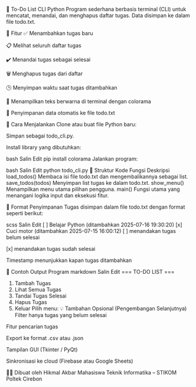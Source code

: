 📝 To-Do List CLI Python
Program sederhana berbasis terminal (CLI) untuk mencatat, menandai, dan menghapus daftar tugas. Data disimpan ke dalam file todo.txt.

🔧 Fitur
✅ Menambahkan tugas baru

📋 Melihat seluruh daftar tugas

✔️ Menandai tugas sebagai selesai

🗑 Menghapus tugas dari daftar

🕒 Menyimpan waktu saat tugas ditambahkan

🎨 Menampilkan teks berwarna di terminal dengan colorama

💾 Penyimpanan data otomatis ke file todo.txt

🚀 Cara Menjalankan
Clone atau buat file Python baru:

Simpan sebagai todo_cli.py.

Install library yang dibutuhkan:

bash
Salin
Edit
pip install colorama
Jalankan program:

bash
Salin
Edit
python todo_cli.py
🧠 Struktur Kode
Fungsi	Deskripsi
load_todos()	Membaca isi file todo.txt dan mengembalikannya sebagai list.
save_todos(todos)	Menyimpan list tugas ke dalam todo.txt.
show_menu()	Menampilkan menu utama pilihan pengguna.
main()	Fungsi utama yang menangani logika input dan eksekusi fitur.

📁 Format Penyimpanan
Tugas disimpan dalam file todo.txt dengan format seperti berikut:

scss
Salin
Edit
[ ] Belajar Python (ditambahkan 2025-07-16 19:30:20)
[x] Cuci motor (ditambahkan 2025-07-15 16:00:12)
[ ] menandakan tugas belum selesai

[x] menandakan tugas sudah selesai

Timestamp menunjukkan kapan tugas ditambahkan

🧪 Contoh Output Program
markdown
Salin
Edit
=== TO-DO LIST ===
1. Tambah Tugas
2. Lihat Semua Tugas
3. Tandai Tugas Selesai
4. Hapus Tugas
5. Keluar
Pilih menu:
💡 Tambahan Opsional (Pengembangan Selanjutnya)
Filter hanya tugas yang belum selesai

Fitur pencarian tugas

Export ke format .csv atau .json

Tampilan GUI (Tkinter / PyQt)

Sinkronisasi ke cloud (Firebase atau Google Sheets)

👨‍💻 Dibuat oleh
Hikmal Akbar
Mahasiswa Teknik Informatika – STIKOM Poltek Cirebon

